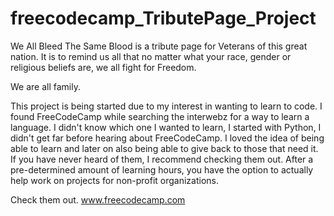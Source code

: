 # freecodecamp_TributePage_Project

We All Bleed The Same Blood is a tribute page for Veterans of this great nation. 
It is to remind us all that no matter what your race, gender or religious beliefs are, we all fight for Freedom.

We are all family.

This project is being started due to my interest in wanting to learn to code. I found FreeCodeCamp while searching the interwebz for a way
to learn a language. I didn't know which one I wanted to learn, I started with Python, I didn't get far before hearing about FreeCodeCamp.
I loved the idea of being able to learn and later on also being able to give back to those that need it. If you have never heard of them,
I recommend checking them out. After a pre-determined amount of learning hours, you have the option to actually help work on projects for
non-profit organizations.

Check them out. www.freecodecamp.com
